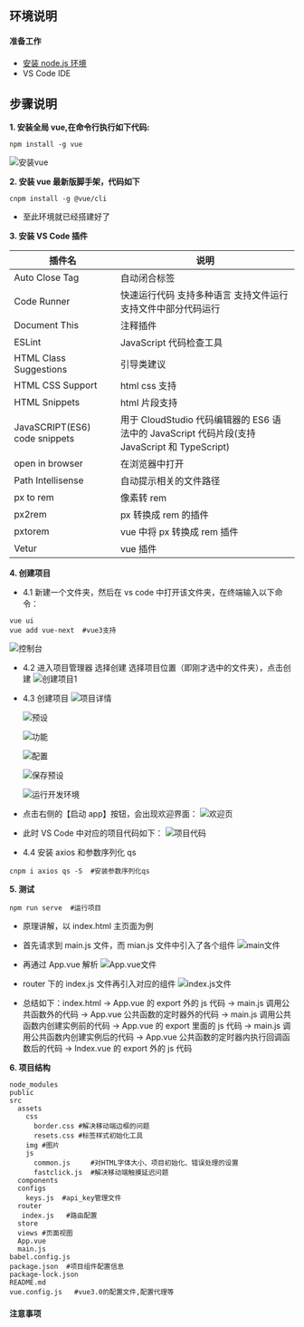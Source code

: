 ## **环境说明**

#### 准备工作

- [安装 node.js 环境](../Nodejs/node_jsStart.md)
- VS Code IDE

## **步骤说明**

**1. 安装全局 vue,在命令行执行如下代码:**

```@cmd.exe
npm install -g vue
```

![安装vue](../../img/w_img/3.jpg)

**2. 安装 vue 最新版脚手架，代码如下**

```
cnpm install -g @vue/cli
```

- 至此环境就已经搭建好了

**3. 安装 VS Code 插件**

| 插件名                        | 说明                                                                                          |
| ----------------------------- | --------------------------------------------------------------------------------------------- |
| Auto Close Tag                | 自动闭合标签                                                                                  |
| Code Runner                   | 快速运行代码 支持多种语言 支持文件运行 支持文件中部分代码运行                                 |
| Document This                 | 注释插件                                                                                      |
| ESLint                        | JavaScript 代码检查工具                                                                       |
| HTML Class Suggestions        | 引导类建议                                                                                    |
| HTML CSS Support              | html css 支持                                                                                 |
| HTML Snippets                 | html 片段支持                                                                                 |
| JavaSCRIPT(ES6) code snippets | 用于 CloudStudio 代码编辑器的 ES6 语法中的 JavaScript 代码片段(支持 JavaScript 和 TypeScript) |
| open in browser               | 在浏览器中打开                                                                                |
| Path Intellisense             | 自动提示相关的文件路径                                                                        |
| px to rem                     | 像素转 rem                                                                                    |
| px2rem                        | px 转换成 rem 的插件                                                                          |
| pxtorem                       | vue 中将 px 转换成 rem 插件                                                                   |
| Vetur                         | vue 插件                                                                                      |

**4. 创建项目**

- 4.1 新建一个文件夹，然后在 vs code 中打开该文件夹，在终端输入以下命令：

```terminal
vue ui
vue add vue-next  #vue3支持
```

![控制台](../../img/w_img/4.jpg)

- 4.2 进入项目管理器 选择创建 选择项目位置（即刚才选中的文件夹），点击创建
  ![创建项目1](../../img/w_img/5.jpg)

- 4.3 创建项目
  ![项目详情](../../img/w_img/6.jpg)

  ![预设](../../img/w_img/7.jpg)

  ![功能](../../img/w_img/8.jpg)

  ![配置](../../img/w_img/9.jpg)

  ![保存预设](../../img/w_img/10.jpg)

  ![运行开发环境](../../img/w_img/11.jpg)

- 点击右侧的【启动 app】按钮，会出现欢迎界面：
  ![欢迎页](../../img/w_img/12.jpg)

- 此时 VS Code 中对应的项目代码如下：
  ![项目代码](../../img/w_img/13.png)

- 4.4 安装 axios 和参数序列化 qs

```terminal
cnpm i axios qs -S  #安装参数序列化qs
```

**5. 测试**

```terminal
npm run serve  #运行项目
```

- 原理讲解，以 index.html 主页面为例

- 首先请求到 main.js 文件，而 mian.js 文件中引入了各个组件
  ![main文件](../../img/w_img/14.jpg)

- 再通过 App.vue 解析
  ![App.vue文件](../../img/w_img/15.jpg)

- router 下的 index.js 文件再引入对应的组件
  ![index.js文件](../../img/w_img/16.jpg)

- 总结如下：index.html -> App.vue 的 export 外的 js 代码 -> main.js 调用公共函数外的代码 -> App.vue 公共函数的定时器外的代码 -> main.js 调用公共函数内创建实例前的代码 -> App.vue 的 export 里面的 js 代码 -> main.js 调用公共函数内创建实例后的代码 -> App.vue 公共函数的定时器内执行回调函数后的代码 -> Index.vue 的 export 外的 js 代码

**6. 项目结构**

```
node_modules
public
src
  assets
    css
      border.css #解决移动端边框的问题
      resets.css #标签样式初始化工具
    img #图片
    js
      common.js     #对HTML字体大小、项目初始化、错误处理的设置
      fastclick.js  #解决移动端触摸延迟问题
  components
  configs
    keys.js  #api_key管理文件
  router
   index.js   #路由配置
  store
  views #页面视图
  App.vue
  main.js
babel.config.js
package.json  #项目组件配置信息
package-lock.json
README.md
vue.config.js   #vue3.0的配置文件,配置代理等
```

#### 注意事项
